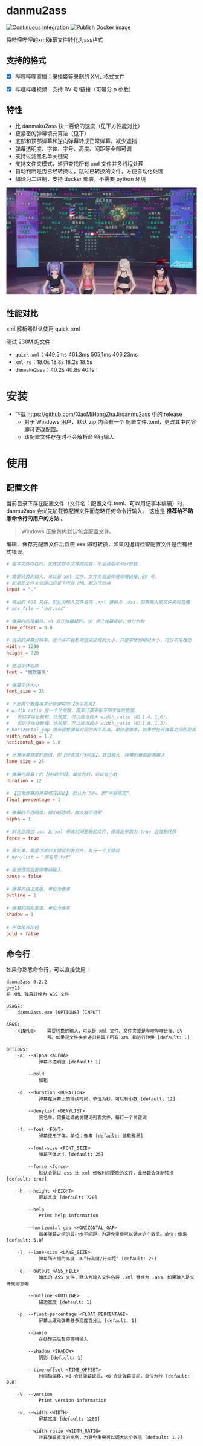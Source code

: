 # danmu2ass
[![Continuous integration](https://github.com/gwy15/danmu2ass/actions/workflows/ci.yml/badge.svg)](https://github.com/gwy15/danmu2ass/actions/workflows/ci.yml)
[![Publish Docker image](https://github.com/gwy15/danmu2ass/actions/workflows/docker.yml/badge.svg)](https://github.com/gwy15/danmu2ass/actions/workflows/docker.yml)

将哔哩哔哩的xml弹幕文件转化为ass格式

## 支持的格式
- [x] 哔哩哔哩直播：录播姬等录制的 XML 格式文件
- [x] 哔哩哔哩视频：支持 BV 号/链接（可带分 p 参数）


## 特性
- 比 danmaku2ass 快一百倍的速度（见下方性能对比）
- 更紧密的弹幕填充算法（见下）
- 底部和顶部弹幕和逆向弹幕转成正常弹幕，减少遮挡
- 弹幕透明度、字体、字号、高度、间距等全部可调
- 支持过滤黑名单关键词
- 支持文件夹模式，递归查找所有 xml 文件并多线程处理
- 自动判断是否已经转换过，跳过已转换的文件，方便自动化处理
- 编译为二进制，支持 docker 部署，不需要 python 环境

![填充算法示例](./resources/sample.png)

## 性能对比
xml 解析器默认使用 quick_xml

测试 238M 的文件：
- `quick-xml`：449.5ms 461.3ms 505.1ms 406.23ms
- `xml-rs`：18.0s 18.8s 18.2s 18.5s
- `danmaku2ass`：40.2s 40.8s 40.1s

# 安装
- 下载 https://github.com/XiaoMiHongZhaJi/danmu2ass 中的 release
    - 对于 Windows 用户，默认 zip 内会有一个 配置文件.toml，更改其中内容即可更改配置。
    - 该配置文件存在时不会解析命令行输入

# 使用
## 配置文件
当前目录下存在配置文件（文件名：配置文件.toml、可以用记事本编辑）时，
danmu2ass 会优先加载该配置文件而忽略任何命令行输入。
这也是 **推荐给不熟悉命令行的用户的方法** 。

> Windows 压缩包内默认包含配置文件。

编辑、保存完配置文件后双击 exe 即可转换，如果闪退请检查配置文件是否有格式错误。

```toml
# 在本文件存在时，优先读取本文件的内容，不会读取命令行参数

# 需要转换的输入，可以是 xml 文件、文件夹或是哔哩哔哩链接、BV 号。
# 如果是文件夹会递归将其下所有 XML 都进行转换
input = "."

# 输出的 ASS 文件，默认为输入文件名将 .xml 替换为 .ass，如果输入是文件夹则忽略
# ass_file = "out.ass"

# 弹幕时间轴偏移，>0 会让弹幕延后，<0 会让弹幕提前，单位为秒
time_offset = 0.0

# 渲染的屏幕分辨率，这个并不会影响渲染区域的大小，只是字体的相对大小，可以不用改动
width = 1280
height = 720

# 使用字体名称
font = "微软雅黑"

# 弹幕字体大小
font_size = 25

# 下面两个数值用来计算弹幕的【水平距离】
# width_ratio 是一个比例数，用来计算平衡不同字体的宽度。
#   有的字体比较粗、比较宽，可以适当调大 width_ratio（如 1.4、1.6），
#   有的字体比较细、比较窄，可以适当调小 width_ratio（如 1.0、1.2）。
# horizontal_gap 用来调整弹幕时间的水平距离，单位是像素，如果想拉开弹幕之间的距离，可以调大 horizontal_gap
width_ratio = 1.2
horizontal_gap = 5.0

# 计算弹幕高度的数值，即【行高度/行间距】。数值越大，弹幕的垂直距离越大
lane_size = 25

# 弹幕在屏幕上的【持续时间】，单位为秒，可以有小数
duration = 12

# 【正常弹幕的屏幕填充占比】，默认为 50%，即“半屏填充”。
float_percentage = 1

# 弹幕的不透明度，越小越透明，越大越不透明
alpha = 1

# 默认会跳过 ass 比 xml 修改时间更晚的文件，修改此参数为 true 会强制转换
force = true

# 黑名单，需要过滤的关键词列表文件，每行一个关键词
# denylist = "黑名单.txt"

# 在处理完后暂停等待输入
pause = false

# 弹幕的描边宽度，单位为像素
outline = 1

# 弹幕的阴影宽度，单位为像素
shadow = 1

# 字体是否加粗
bold = false
```

## 命令行
如果你熟悉命令行，可以直接使用：

```plaintext
danmu2ass 0.2.2
gwy15
将 XML 弹幕转换为 ASS 文件

USAGE:
    danmu2ass.exe [OPTIONS] [INPUT]

ARGS:
    <INPUT>    需要转换的输入，可以是 xml 文件、文件夹或是哔哩哔哩链接、BV
               号。如果是文件夹会递归将其下所有 XML 都进行转换 [default: .]

OPTIONS:
    -a, --alpha <ALPHA>
            弹幕不透明度 [default: 1]

        --bold
            加粗

    -d, --duration <DURATION>
            弹幕在屏幕上的持续时间，单位为秒，可以有小数 [default: 12]

        --denylist <DENYLIST>
            黑名单，需要过滤的关键词列表文件，每行一个关键词

    -f, --font <FONT>
            弹幕使用字体。单位：像素 [default: 微软雅黑]

        --font-size <FONT_SIZE>
            弹幕字体大小 [default: 25]

        --force <force>
            默认会跳过 ass 比 xml 修改时间更晚的文件，此参数会强制转换 [default: true]

    -h, --height <HEIGHT>
            屏幕高度 [default: 720]

        --help
            Print help information

        --horizontal-gap <HORIZONTAL_GAP>
            每条弹幕之间的最小水平间距，为避免重叠可以调大这个数值。单位：像素 [default: 5.0]

    -l, --lane-size <LANE_SIZE>
            弹幕所占据的高度，即“行高度/行间距” [default: 25]

    -o, --output <ASS_FILE>
            输出的 ASS 文件，默认为输入文件名将 .xml 替换为 .ass，如果输入是文件夹则忽略

        --outline <OUTLINE>
            描边宽度 [default: 1]

    -p, --float-percentage <FLOAT_PERCENTAGE>
            屏幕上滚动弹幕最多高度百分比 [default: 1]

        --pause
            在处理完后暂停等待输入

        --shadow <SHADOW>
            阴影 [default: 1]

        --time-offset <TIME_OFFSET>
            时间轴偏移，>0 会让弹幕延后，<0 会让弹幕提前，单位为秒 [default: 0.0]

    -V, --version
            Print version information

    -w, --width <WIDTH>
            屏幕宽度 [default: 1280]

        --width-ratio <WIDTH_RATIO>
            计算弹幕宽度的比例，为避免重叠可以调大这个数值 [default: 1.2]
```
